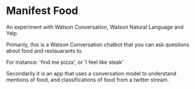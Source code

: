 # Manifest Food

An experiment with Watson Conversation, Watson Natural Language and Yelp

Primarily, this is a Watson Conversation chatbot that you can ask questions about food and restauarants to.

For instance: 'find me pizza', or 'I feel like steak'

Secondarily it is an app that uses a conversation model to understand mentions of food, and classifications of food from a twitter stream.